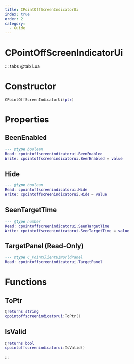 ```yaml
---
title: CPointOffScreenIndicatorUi
index: true
order: 2
category:
  - Guide
---
```


# CPointOffScreenIndicatorUi

::: tabs
@tab Lua
# Constructor
```lua
CPointOffScreenIndicatorUi(ptr)
```
# Properties
## BeenEnabled 
```lua
--- @type boolean
Read: cpointoffscreenindicatorui.BeenEnabled
Write: cpointoffscreenindicatorui.BeenEnabled = value
```
## Hide 
```lua
--- @type boolean
Read: cpointoffscreenindicatorui.Hide
Write: cpointoffscreenindicatorui.Hide = value
```
## SeenTargetTime 
```lua
--- @type number
Read: cpointoffscreenindicatorui.SeenTargetTime
Write: cpointoffscreenindicatorui.SeenTargetTime = value
```
## TargetPanel (Read-Only)
```lua
--- @type C_PointClientUIWorldPanel
Read: cpointoffscreenindicatorui.TargetPanel
```
# Functions
## ToPtr
```lua
@returns string
cpointoffscreenindicatorui:ToPtr()
```
## IsValid
```lua
@returns bool
cpointoffscreenindicatorui:IsValid()
```

:::